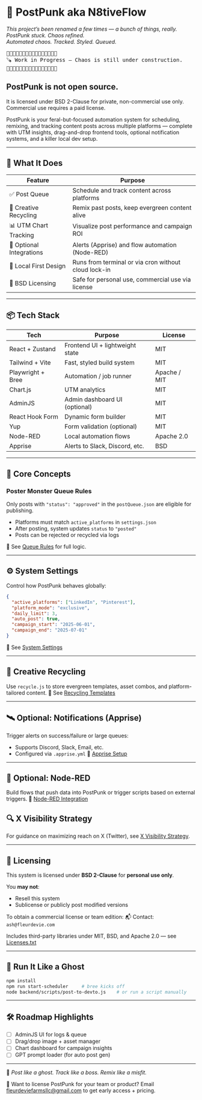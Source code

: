 # 🧃 PostPunk aka N8tiveFlow

*This project’s been renamed a few times — a bunch of things, really. PostPunk stuck. Chaos refined.*  
_Automated chaos. Tracked. Styled. Queued._

<pre>
🚧🚧🚧🚧🚧🚧🚧🚧🚧🚧🚧🚧🚧🚧🚧🚧
🪚 Work in Progress — Chaos is still under construction.
🚧🚧🚧🚧🚧🚧🚧🚧🚧🚧🚧🚧🚧🚧🚧🚧
</pre>

## PostPunk is not open source. 
It is licensed under BSD 2-Clause for private, non-commercial use only. Commercial use requires a paid license.

PostPunk is your feral-but-focused automation system for scheduling, remixing, and tracking content posts across multiple platforms — complete with UTM insights, drag-and-drop frontend tools, optional notification systems, and a killer local dev setup.

---

## 🚀 What It Does
| Feature                     | Purpose                                                |
|----------------------------|--------------------------------------------------------|
| ✅ Post Queue              | Schedule and track content across platforms           |
| 🔁 Creative Recycling       | Remix past posts, keep evergreen content alive         |
| 📊 UTM Chart Tracking       | Visualize post performance and campaign ROI            |
| 🔌 Optional Integrations    | Alerts (Apprise) and flow automation (Node-RED)        |
| 🧠 Local First Design       | Runs from terminal or via cron without cloud lock-in   |
| 🧾 BSD Licensing            | Safe for personal use, commercial use via license      |

---

## 📦 Tech Stack
| Tech                | Purpose                          | License  |
|---------------------|----------------------------------|----------|
| React + Zustand     | Frontend UI + lightweight state  | MIT      |
| Tailwind + Vite     | Fast, styled build system        | MIT      |
| Playwright + Bree   | Automation / job runner          | Apache / MIT |
| Chart.js            | UTM analytics                    | MIT      |
| AdminJS             | Admin dashboard UI (optional)    | MIT      |
| React Hook Form     | Dynamic form builder             | MIT      |
| Yup                 | Form validation (optional)       | MIT      |
| Node-RED            | Local automation flows           | Apache 2.0 |
| Apprise             | Alerts to Slack, Discord, etc.   | BSD      |

---

## 🧠 Core Concepts
### Poster Monster Queue Rules
Only posts with `"status": "approved"` in the `postQueue.json` are eligible for publishing.
- Platforms must match `active_platforms` in `settings.json`
- After posting, system updates `status` to `"posted"`
- Posts can be rejected or recycled via logs

📄 See [Queue Rules](./Docs/queue-rules.md) for full logic.

---

## ⚙️ System Settings
Control how PostPunk behaves globally:
```json
{
  "active_platforms": ["LinkedIn", "Pinterest"],
  "platform_mode": "exclusive",
  "daily_limit": 3,
  "auto_post": true,
  "campaign_start": "2025-06-01",
  "campaign_end": "2025-07-01"
}
```
📄 See [System Settings](./Docs/settings.md)

---

## 🧠 Creative Recycling
Use `recycle.js` to store evergreen templates, asset combos, and platform-tailored content.
📄 See [Recycling Templates](./Docs/recycle-templates.md)

---

## 🛰️ Optional: Notifications (Apprise)
Trigger alerts on success/failure or large queues:
- Supports Discord, Slack, Email, etc.
- Configured via `.apprise.yml`
📄 [Apprise Setup](./Docs/apprise.md)

---

## 🔁 Optional: Node-RED
Build flows that push data into PostPunk or trigger scripts based on external triggers.
📄 [Node-RED Integration](./Docs/nodered.md)

## 🔍 X Visibility Strategy
For guidance on maximizing reach on X (Twitter), see [X Visibility Strategy](./docs/x-visibility-strategy.md).


---

## 🧾 Licensing
This system is licensed under **BSD 2-Clause** for **personal use only**. 

You **may not**:
- Resell this system
- Sublicense or publicly post modified versions

To obtain a commercial license or team edition:
📬 Contact: `ash@fleurdevie.com`

Includes third-party libraries under MIT, BSD, and Apache 2.0 — see [Licenses.txt](./Docs/Licenses.txt)

---

## 🧃 Run It Like a Ghost
```bash
npm install
npm run start-scheduler     # bree kicks off
node backend/scripts/post-to-devto.js    # or run a script manually
```
---

## 🛠 Roadmap Highlights
- [ ] AdminJS UI for logs & queue
- [ ] Drag/drop image + asset manager
- [ ] Chart dashboard for campaign insights
- [ ] GPT prompt loader (for auto post gen)

---

🧃 _Post like a ghost. Track like a boss. Remix like a misfit._

🛒 Want to license PostPunk for your team or product?
Email fleurdeviefarmsllc@gmail.com to get early access + pricing.
